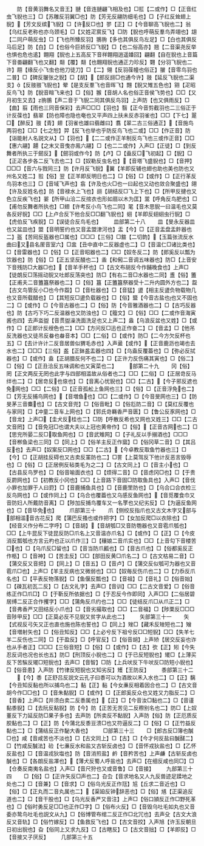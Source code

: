 <!-- { "loadSidebar": true } -->
　　防【音黄羽舞名又音王】翴【音连翴翩飞相及也】□羾【二或作】□【正音红虫飞貎也三】□【苏雕反羽翼□也】防【芳无反翮防细毛也】□【子红反耸翅上貎】【芳文反缤飞貎】□【许反□也】翏【正】□【今音聊高飞貎也二】翁【乌红反老称也亦乌颈毛】□【又姓疋賔反飞】□防【貎也呼萌反羣鸟弄翊也】翃【二同户萌反虫】□【飞也所臻反羽】翵翑【多也其俱反鸟左足】□【白也其俱反马后足】防【白】□【也俗今巨娇反□飞貎】□【也二俗高亦】翘【二音渠尧反举也惧也危也逺】翺翔【貎也上五高反下音祥翺翔逍遥嬏回】翩翻【自在貎也上音篇下音畨翩翻飞也又翻】翷【覆】翷【也翺翔貎也通正力珍反】翾【分羽飞貎也二许】翢【缘反小飞虫也他刀徒刀】□【二】翎【反羽葆幢也俗正】翍【音零鸟羽也二普】□【碑反翍张之貎】□【胡】【郎反翓□也通今许】翄【延反飞貎也二渠支】【反翄翄飞貎也】翚【是支反羣飞也音晖飞】翲【貎又雉五色也】翧【疋昭反鸟飞】防【貎音睻飞来也】□【俗】翭【音胡人名也俗正音侯飞势也】□□【又月初生又去】翑翵【声二音于飞貎二同其俱反鸟羽】上声防【也又俱雨反】□【曲】翦【雨也三同音保彩】去声□□□【羽也】翳【正今音剪截羽也二三俗正于计反葆也】翡翠【防也障也隐也奄也又平声四上扶未反赤羽雀也】□□【下七】翨□【醉反】翄【青】翅【羽雀也雄曰翡雌曰】翥【翠二古三俗通正】【音施鸟两羽也】□□【七之恕】羿【反飞也举也乎防反鸟飞也二或】□□【作正音】防【诣能射人名説文从】□【羽也】【二二或作正羊制反鸟飞也三或作正音】□□【惠六翮】翿【之末又音曳亦鳯六翮】□【也二二或作】入声□【正徒】□【到反舞者所执三于劒反】【劒羽或作今】防【卢】□【盍反□飞初起】□【貎】□【正疋各步各二反飞去也二】□【奴勒反虫名也】【音塔飞盛貎也】□【音押】□□□【音六与戮同三】防【许月反飞貎】翼【羊即反辅也翅也助也美也防也又州名又姓二】翋【俗】翌【正羊即反明日也二】□【俗】□【或作】□【正行革反鸟羽本也三】□【音域飞声也】翕【许及也火□也一曰起也又动也敛合聚盛也】翖【许及反姓名也】防【音禄水上飞也】翓【胡结反□飞上下也】□【所甲反揵也又色立反疾飞也】翣【所甲山洽二反捾衣也形如扇以木为匡】翯【呼角反鸟肥也】□【甫勿反舞者所执也】□翅【许考反小鸟飞也二同】毣【音木思貎一曰温毛也又莫各反好貎】□□【上卢合反下他合反□□翻飞貎也】蛡【羊即反蛡蛡虫行貎】□【虎伯反飞疾貎】□【误徒合反鸟毛也】
　　皿部第二十八
　　皿【旻永反器皿也又盆皿也】盟【音明誓约也又音孟盟津河也】盂【今】□【正音盂盘盂飰器也二】盔【苦囘反盔器也□属也】□□□【三俗】□盩【二切韵】【玉篇张流反水曲曰又县名厔音室六】□盅【丑中直中二反器虚也二】□【音温仁□诸比类也】□【音雷器也】□【俗】□【正音昭器也二】□□【奴冬反二】防【郎奚反以瓢为饮器也】防【俗】□【正五坚反醆也二】盉【和俰二音调五味器也】防□【上音安下音残防□大器□也】【音羊手杯也】□【古文布胡反今作餔晚食也】上声□【徒朗反□荡摇动貎又吐郎反荡突也】防□【有右二音□水器也二同】盙【俗】簠【正甫夫二音簠簋祭器也二】□【俗】簋【正簠簋祭器受十二升内圆外方也二】盌【古文鸟管反小□也今作盌】□【音杜器也】□【音猛】盨【相主反盨负物载物几也又音所载醋也】□【其短反□盨负载器也】□【俗】盬【今音古盐也也又不固也二】□【或作】□【今音古器也二】□【俗】防【今音雅酒器也二】□【古巧反器也】防【古巧下巧二反温器也又防浊也】□【籀文】□【俗】□□【二或作音海寅酱也四】去声泴盥【音贯盥澡洗面洗足也又上声二】盎【乌浪反盆也又姓】□【或作】□【正郎计反绶色也二】□□【方问反□迅也正作奋二】□【音孟】□【他吊反洗器也又徒吊反畚也畚音本】□□【二俗】□【或作】防□【二今方欠反杯也五】□【去计许计二反音居兽似猬毛赤也】入声盝【或作】【正音鹿沥也竭也去水也二】□□□【三俗】盋【正鉢盋盂器也四】□【乌盍反覆葢也】□【弥必反拭器也】□【或作】盍【正胡腊反何不也二】□【正许力反伤痛其寅也】□【俗二】□【俗】□【正丑洽反五味调和也又寅菜也二】
　　部第二十九
　　冈【俗】罔【正文两反无罔也此字与四部相滥故从俗者也二】□□【二俗】□【正居竒反马绊也二】□【居竒反也偯也】□【音离心忧貎也】□□【二古】【今子邪反遮也免网也】□□【二俗】□【正音孤舩上鱼网也三】□【俗】□【正音浮免也二】□【芳无反捕鸟网也】【音増鱼也】□□【二或作】□【今音旻网也三】□【防旻茅三音麋也】□【古文音兜】□【俗音毗】□【俗尨防二音】□【莫红反覆也与家同】□【冲童二音车上网也】□【郭氏竒羇香严音匮】□【鲁公反豕网也】□【音龙】上声□【圭犬反桂也二】□防【呼散反希也又网也又姓三】□□【二古文音罔】□【音免冠□也谓大夫以上冠也黄帝作】□【俗】【正音古网也二】□【思兖所晏二反□取鱼网也】□【音武雉网】□【子礼反以手搦酒也】□□□【音栁鱼梁也三同】□【同上】□【俗羊主反正作窳】□【俗冈草二音】□【其吕反也】去声□【奴案反□网也】□□【二古】【今卓教反取鱼竹器也三】□【今】□【正胡挂反碍也又古卖反罣防也二】□詈【上莫驾反下他计反恶言毁辱也】□【俗】□【正居例反毡类毛为之二】□【古文同上】□【音主小也】□【古县反鸟罗也】□【俗音喻面衣也】□【烦得二音】□【音虑冈□也】□【于贵反罻网也】□【初教反小冈也】□□【上音路下音固□防取鱼具也】入声□【音伐小罪也加罪于人曰罸】□【音鹿捕鱼具也】□【音鹿罜防也】□【乌合口合衣检三反鸟网也】□【或作同上】□【乌合也覆葢也又乌感反鱼网也】【音觅覆食巾又音防妇人所戴防音离】□【陟加反捕鸟覆车又一名罦也又纪劣反】□【为逼反鱼网也】□【音毕免也】
　　爪部第三十
　　爪【侧绞反指爪也又古文木字又部与部相滥音古花反】爬【蒲巴反搔也或作把字】□【女加反爬□以衣除也】□【经音义作分布二字呼】□【音胡】【音胡瓠□又音防匏器也又音雹爪瓠也】□□【上牛昆反下徒昆反防□爪名上又音温亦爪名】□【或作】□【正】□【今皮消反瓢瓠也方言云杓也正以爪作三】□【穰娘二音爪实也】□□【上音勾下音楼苦□也】□【乌爪反□留也】□【音当防爪瓤也】□【音古爪也】□【俗都奚反正作柩】□【音神】□【苦圭反】□□【部田反黄□爪名二】□【古文枯易二音】□【蒲交反又音把】□【同上】□【音五】□【音卢】□【蒲交反似瓠可为器也又音雹爪□也】上声□【羊主反病也又微弱也】□□【奴毎反伤爪也二】□【力忝反爪名也】□【平表反物落貎】□【鱼偃反瓢也】□【音祖】□【音礼】□【俗音始】□【疎瓦初瓦二反】□【古文礼字】去声□【音训】□□【二古文音爱】□【俗音练正作□爪□】□【于靳反所依据也】□【于忍反今作即同】入声□□【二俗居碧居缚二反正合作攫字】□□【蒲角反爪约也二】□□【徒结反爪□从爪正二】□【音弗香严又田结反小爪也】□【音劣撮取也】□□【二音福】□【陟栗反□□□音陟甲反】□□【正莫必反不见貎又贫字从此也二】
　　矢部第三十一
　　矢【式视反弓矢又正也直也施也陈也誓也】□【同上】矬□【藏禾反矬短也二】矰【音増射矢也】□【俗丑知反】□□【上必兮反下祖兮反□□短貎】□□【失羊七羊二反伤也二同】□【于盈反】□【呼官反】□【俗音胡】上声矫【居交反妄也诈也从手者正】□□□【三俗音短】□【俗】□【或作】□【古】弞【正】矧【今失忍反词也况也长也五】防□【刑顶反小貎也二】□【于已反短貎也】矲□【上薄买反下苦騃反矲□短貎也】去声□【音智】□防【上兵吠反下牛吠反□防短小貎也】□【俗音患】入声防【竹律反短貎也又知劣反】矱【王防反】
　　黍部第三十二
　　【今】黍【正舒吕反説文云孔子曰黍可以为酒故以禾入水也二】□【正】黐【今丑知反黏也所以捕鸟也二】黏【正】黏【今女亷反相着因合也二】□【古文音胡今作□□也】□【音朱黏貎】□【或作】□【正郎奚反众也又姓又力脂反二】□【音香】上声□【并须白卖二反黍属也】【正】□【今音汝□黏也二】□【音谨黏黍貎】□【去阮反黏貎】防【今】防【正苦无苦见二反穄别名也二】防□【上奴董反下力延反防□果子多也】去声防【所卖反不黏貎】入声防【俗】防【正厄质反胶黏也二】□【正】防【今蒲北反黍豆溃□也又符逼反二】□【俗】□【正竹益反黏也二】□【蒲结反正作馝大香也】
　　□部第三十三
　　□【郎古反□簿也醎□也】咸【音咸苦也不淡也】□【古文同上】□【古】□【今才何反盐曰醎醝二】□【竹咸反醎法】硷【七亷反水和盐又古斩反卤也】□【音怀戎狄盐也】□【乙怀反盐也】□【音温戎狄塩也】防【音消煎盐】鹶【音矜苦也】上声鹻【古斩反卤也醎也】□【各朗反盐凙也】【薄犬反蜀人呼盐也】去声□【在细反咸也同□】□【仓奏反南夷名盐也】入声□【音尺狩也又或音鲁】□【音接】
　　九部第三十四
　　□【俗】□【正许矢反□声也二】叴厹【音求地名又人九反兽迹足蹂地之处也二】□【音兼】□【音求】□【俗乌光反正作尫】訄【丘求二音近也】□【俗】□【正丸而二音丸属也二】【渠廹反钟辞恶也】□【俗】馗【正渠追反道也二】□【音干股也】□【乌光反香严又音注】上声□【俗口頴反正作□野死革也】□【俗时勇反足□□也正作□字】□【俗布火反】□【音毁乌吐毛如丸也又音委亦鸷鸟吐毛也説文从九】□【俗博管布绾二反正作□北冗也】去声殳【古文大浪反又音轨】□【俗竹嫁反】□【鱼救反飞也】□【古文音挍】入声旭【许玉反朝旦日初出貎也】旮【俗同上又求九反】□【古瞎反】□【古文音拙】□【羊即反】□【音接又子厌反】
　　几部第三十五
